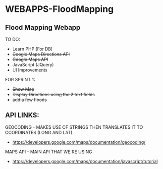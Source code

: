 WEBAPPS-FloodMapping
====================

Flood Mapping Webapp
--------------------

TO DO:
- Learn PHP (For DB)
- ~~Google Maps Directions API~~
- ~~Google Maps API~~
- JavaScript (JQuery)
- UI Improvements

FOR SPRINT 1:
- ~~Show Map~~
- ~~Display Directions using the 2 text fields~~
- ~~add a few floods~~

API LINKS:
----------
GEOCODING - MAKES USE OF STRINGS THEN TRANSLATES IT TO COORDINATES (LONG AND LAT)

- https://developers.google.com/maps/documentation/geocoding/

MAPS API - MAIN API THAT WE'RE USING

- https://developers.google.com/maps/documentation/javascript/tutorial
